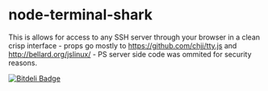 node-terminal-shark
===================

This is allows for access to any SSH server through your browser in a clean crisp interface - props go mostly to https://github.com/chjj/tty.js and  http://bellard.org/jslinux/ - PS server side code was ommited for security reasons.

[![Bitdeli Badge](https://d2weczhvl823v0.cloudfront.net/raadad/node-terminal-shark/trend.png)](https://bitdeli.com/free "Bitdeli Badge")

